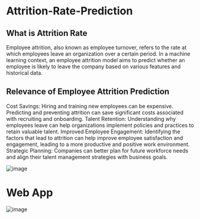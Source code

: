 # Attrition-Rate-Prediction


## What is Attrition Rate

Employee attrition, also known as employee turnover, refers to the rate at which employees leave an organization over a certain period. In a machine learning context, an employee attrition model aims to predict whether an employee is likely to leave the company based on various features and historical data.

## Relevance of Employee Attrition Prediction

Cost Savings: Hiring and training new employees can be expensive. Predicting and preventing attrition can save significant costs associated with recruiting and onboarding.
Talent Retention: Understanding why employees leave can help organizations implement policies and practices to retain valuable talent.
Improved Employee Engagement: Identifying the factors that lead to attrition can help improve employee satisfaction and engagement, leading to a more productive and positive work environment.
Strategic Planning: Companies can better plan for future workforce needs and align their talent management strategies with business goals.



![image](https://github.com/user-attachments/assets/24333a23-e7c6-4450-b287-1bd978721822)

# Web App

![image](https://github.com/user-attachments/assets/933eef4c-623c-4cd8-a203-6f5087dbee1c)


